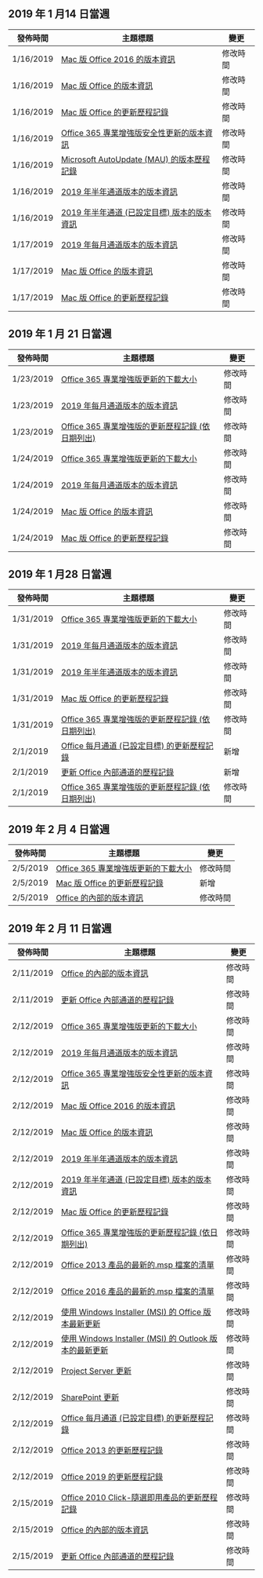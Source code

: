 <!-- This file is generated automatically each week. Changes made to this file will be overwritten.-->




## <a name="week-of-january-14-2019"></a>2019 年 1 月14 日當週


| 發佈時間 |主題標題 | 變更 |
|------|------------|--------|
| 1/16/2019 | [Mac 版 Office 2016 的版本資訊](/OfficeUpdates/release-notes-office-2016-mac) | 修改時間 |
| 1/16/2019 | [Mac 版 Office 的版本資訊](/OfficeUpdates/release-notes-office-for-mac) | 修改時間 |
| 1/16/2019 | [Mac 版 Office 的更新歷程記錄](/OfficeUpdates/update-history-office-for-mac) | 修改時間 |
| 1/16/2019 | [Office 365 專業增強版安全性更新的版本資訊](/OfficeUpdates/office365-proplus-security-updates) | 修改時間 |
| 1/16/2019 | [Microsoft AutoUpdate (MAU) 的版本歷程記錄](/OfficeUpdates/release-history-microsoft-autoupdate) | 修改時間 |
| 1/16/2019 | [2019 年半年通道版本的版本資訊](/OfficeUpdates/semi-annual-channel-2019) | 修改時間 |
| 1/16/2019 | [2019 年半年通道 (已設定目標) 版本的版本資訊](/OfficeUpdates/semi-annual-channel-targeted-2019) | 修改時間 |
| 1/17/2019 | [2019 年每月通道版本的版本資訊](/OfficeUpdates/monthly-channel-2019) | 修改時間 |
| 1/17/2019 | [Mac 版 Office 的版本資訊](/OfficeUpdates/release-notes-office-for-mac) | 修改時間 |
| 1/17/2019 | [Mac 版 Office 的更新歷程記錄](/OfficeUpdates/update-history-office-for-mac) | 修改時間 |


## <a name="week-of-january-21-2019"></a>2019 年 1 月 21 日當週


| 發佈時間 |主題標題 | 變更 |
|------|------------|--------|
| 1/23/2019 | [Office 365 專業增強版更新的下載大小](/OfficeUpdates/download-sizes-office365-proplus-updates) | 修改時間 |
| 1/23/2019 | [2019 年每月通道版本的版本資訊](/OfficeUpdates/monthly-channel-2019) | 修改時間 |
| 1/23/2019 | [Office 365 專業增強版的更新歷程記錄 (依日期列出)](/OfficeUpdates/update-history-office365-proplus-by-date) | 修改時間 |
| 1/24/2019 | [Office 365 專業增強版更新的下載大小](/OfficeUpdates/download-sizes-office365-proplus-updates) | 修改時間 |
| 1/24/2019 | [2019 年每月通道版本的版本資訊](/OfficeUpdates/monthly-channel-2019) | 修改時間 |
| 1/24/2019 | [Mac 版 Office 的版本資訊](/OfficeUpdates/release-notes-office-for-mac) | 修改時間 |
| 1/24/2019 | [Mac 版 Office 的更新歷程記錄](/OfficeUpdates/update-history-office-for-mac) | 修改時間 |


## <a name="week-of-january-28-2019"></a>2019 年 1 月28 日當週


| 發佈時間 |主題標題 | 變更 |
|------|------------|--------|
| 1/31/2019 | [Office 365 專業增強版更新的下載大小](/OfficeUpdates/download-sizes-office365-proplus-updates) | 修改時間 |
| 1/31/2019 | [2019 年每月通道版本的版本資訊](/OfficeUpdates/monthly-channel-2019) | 修改時間 |
| 1/31/2019 | [2019 年半年通道版本的版本資訊](/OfficeUpdates/semi-annual-channel-2019) | 修改時間 |
| 1/31/2019 | [Mac 版 Office 的更新歷程記錄](/OfficeUpdates/update-history-office-for-mac) | 修改時間 |
| 1/31/2019 | [Office 365 專業增強版的更新歷程記錄 (依日期列出)](/OfficeUpdates/update-history-office365-proplus-by-date) | 修改時間 |
| 2/1/2019 | [Office 每月通道 (已設定目標) 的更新歷程記錄](/OfficeUpdates/update-history-monthly-channel-targeted) | 新增 |
| 2/1/2019 | [更新 Office 內部通道的歷程記錄](/OfficeUpdates/update-history-office-insider) | 新增 |
| 2/1/2019 | [Office 365 專業增強版的更新歷程記錄 (依日期列出)](/OfficeUpdates/update-history-office365-proplus-by-date) | 修改時間 |


## <a name="week-of-february-04-2019"></a>2019 年 2 月 4 日當週


| 發佈時間 |主題標題 | 變更 |
|------|------------|--------|
| 2/5/2019 | [Office 365 專業增強版更新的下載大小](/OfficeUpdates/download-sizes-office365-proplus-updates) | 修改時間 |
| 2/5/2019 | [Mac 版 Office 的更新歷程記錄](/OfficeUpdates/release-notes-office-insider) | 新增 |
| 2/5/2019 | [Office 的內部的版本資訊](/OfficeUpdates/release-notes-office-insider) | 修改時間 |


## <a name="week-of-february-11-2019"></a>2019 年 2 月 11 日當週


| 發佈時間 |主題標題 | 變更 |
|------|------------|--------|
| 2/11/2019 | [Office 的內部的版本資訊](/OfficeUpdates/release-notes-office-insider) | 修改時間 |
| 2/11/2019 | [更新 Office 內部通道的歷程記錄](/OfficeUpdates/update-history-office-insider) | 修改時間 |
| 2/12/2019 | [Office 365 專業增強版更新的下載大小](/OfficeUpdates/download-sizes-office365-proplus-updates) | 修改時間 |
| 2/12/2019 | [2019 年每月通道版本的版本資訊](/OfficeUpdates/monthly-channel-2019) | 修改時間 |
| 2/12/2019 | [Office 365 專業增強版安全性更新的版本資訊](/OfficeUpdates/office365-proplus-security-updates) | 修改時間 |
| 2/12/2019 | [Mac 版 Office 2016 的版本資訊](/OfficeUpdates/release-notes-office-2016-mac) | 修改時間 |
| 2/12/2019 | [Mac 版 Office 的版本資訊](/OfficeUpdates/release-notes-office-for-mac) | 修改時間 |
| 2/12/2019 | [2019 年半年通道版本的版本資訊](/OfficeUpdates/semi-annual-channel-2019) | 修改時間 |
| 2/12/2019 | [2019 年半年通道 (已設定目標) 版本的版本資訊](/OfficeUpdates/semi-annual-channel-targeted-2019) | 修改時間 |
| 2/12/2019 | [Mac 版 Office 的更新歷程記錄](/OfficeUpdates/update-history-office-for-mac) | 修改時間 |
| 2/12/2019 | [Office 365 專業增強版的更新歷程記錄 (依日期列出)](/OfficeUpdates/update-history-office365-proplus-by-date) | 修改時間 |
| 2/12/2019 | [Office 2013 產品的最新的.msp 檔案的清單](/OfficeUpdates/msp-files-office-2013) | 修改時間 |
| 2/12/2019 | [Office 2016 產品的最新的.msp 檔案的清單](/OfficeUpdates/msp-files-office-2016) | 修改時間 |
| 2/12/2019 | [使用 Windows Installer (MSI) 的 Office 版本最新更新](/OfficeUpdates/office-updates-msi) | 修改時間 |
| 2/12/2019 | [使用 Windows Installer (MSI) 的 Outlook 版本的最新更新](/OfficeUpdates/outlook-updates-msi) | 修改時間 |
| 2/12/2019 | [Project Server 更新](/OfficeUpdates/project-server-updates) | 修改時間 |
| 2/12/2019 | [SharePoint 更新](/OfficeUpdates/sharepoint-updates) | 修改時間 |
| 2/12/2019 | [Office 每月通道 (已設定目標) 的更新歷程記錄](/OfficeUpdates/update-history-monthly-channel-targeted) | 修改時間 |
| 2/12/2019 | [Office 2013 的更新歷程記錄](/OfficeUpdates/update-history-office-2013) | 修改時間 |
| 2/12/2019 | [Office 2019 的更新歷程記錄](/OfficeUpdates/update-history-office-2019) | 修改時間 |
| 2/15/2019 | [Office 2010 Click-隨選即用產品的更新歷程記錄](/OfficeUpdates/update-history-office-2010-click-to-run) | 修改時間 |
| 2/15/2019 | [Office 的內部的版本資訊](/OfficeUpdates/release-notes-office-insider) | 修改時間 |
| 2/15/2019 | [更新 Office 內部通道的歷程記錄](/OfficeUpdates/update-history-office-insider) | 修改時間 |
